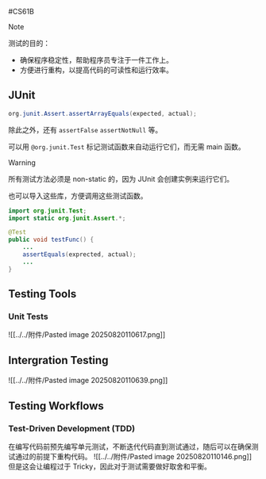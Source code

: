 #CS61B 
> [!note] 
> 测试的目的：
> - 确保程序稳定性，帮助程序员专注于一件工作上。
> - 方便进行重构，以提高代码的可读性和运行效率。 
## JUnit
```java 
org.junit.Assert.assertArrayEquals(expected, actual);
```
除此之外，还有 `assertFalse` `assertNotNull` 等。

可以用 `@org.junit.Test` 标记测试函数来自动运行它们，而无需 main 函数。
> [!warning] 
> 所有测试方法必须是 non-static 的，因为 JUnit 会创建实例来运行它们。

也可以导入这些库，方便调用这些测试函数。
```java 
import org.junit.Test;
import static org.junit.Assert.*;

@Test 
public void testFunc() {
	...
	assertEquals(exprected, actual);
	...
}
```

## Testing Tools
### Unit Tests
![[../../附件/Pasted image 20250820110617.png]]

## Intergration Testing
![[../../附件/Pasted image 20250820110639.png]]

## Testing Workflows
### Test-Driven Development (TDD)
在编写代码前预先编写单元测试，不断迭代代码直到测试通过，随后可以在确保测试通过的前提下重构代码。
![[../../附件/Pasted image 20250820110146.png]]
但是这会让编程过于 Tricky，因此对于测试需要做好取舍和平衡。
